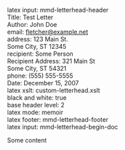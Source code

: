 latex input:        mmd-letterhead-header  
Title:              Test Letter  
Author:             John Doe  
email:              fletcher@example.net  
address:            123 Main St.  
                    Some City, ST  12345  
recipient:          Some Person  
Recipient Address:  321 Main St  
                    Some City, ST  54321  
phone:              (555) 555-5555  
Date:               December 15, 2007  
latex xslt:         custom-letterhead.xslt  
black and white:    true  
base header level:  2  
latex mode:         memoir  
latex footer:       mmd-letterhead-footer  
latex input:        mmd-letterhead-begin-doc

Some content
